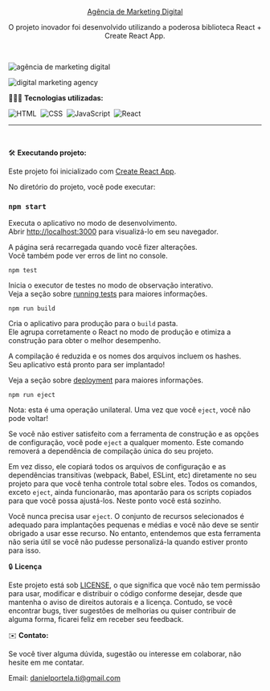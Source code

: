 <div align="center">

<a href="https://digital-marketing-agency-lovat.vercel.app/" target="_blank">Agência de Marketing Digital</a>

<p>O projeto inovador foi desenvolvido utilizando a poderosa biblioteca React + Create React App.</p></div><br>

![agência de marketing digital](https://github.com/daniel-portela/digital-marketing-agency/assets/110783805/5f1d249a-a685-4a94-ac70-e4efe161f07b)


![digital marketing agency](https://github.com/daniel-portela/digital-marketing-agency/assets/110783805/0020d500-cc7e-4b60-93d9-e9c284210e64)

👨🏼‍💻 <b>Tecnologias utilizadas:</b>

![HTML](https://img.shields.io/badge/-HTML-0D1117?style=for-the-badge&logo=html5&labelColor=0D1117)&nbsp;
![CSS](https://img.shields.io/badge/-CSS-0D1117?style=for-the-badge&logo=CSS3&logoColor=blue&labelColor=0D1117)&nbsp;
![JavaScript](https://img.shields.io/badge/-javascript-0D1117?style=for-the-badge&logo=javascript&logoColor=yellow&labelColor=0D1117)&nbsp;
![React](https://img.shields.io/badge/-react-0D1117?style=for-the-badge&logo=react&logoColor=cyan&labelColor=0D1117)&nbsp;
<hr><br>

🛠️ <b>Executando projeto:</b>

Este projeto foi inicializado com [Create React App](https://github.com/facebook/create-react-app).

No diretório do projeto, você pode executar:

### `npm start`

Executa o aplicativo no modo de desenvolvimento.\
Abrir [http://localhost:3000](http://localhost:3000) para visualizá-lo em seu navegador.

A página será recarregada quando você fizer alterações.\
Você também pode ver erros de lint no console.

`npm test`

Inicia o executor de testes no modo de observação interativo.\
Veja a seção sobre [running tests](https://facebook.github.io/create-react-app/docs/running-tests) para maiores informações.

`npm run build`

Cria o aplicativo para produção para o `build` pasta.\
Ele agrupa corretamente o React no modo de produção e otimiza a construção para obter o melhor desempenho.

A compilação é reduzida e os nomes dos arquivos incluem os hashes.\
Seu aplicativo está pronto para ser implantado!

Veja a seção sobre [deployment](https://facebook.github.io/create-react-app/docs/deployment) para maiores informações.

`npm run eject`

Nota: esta é uma operação unilateral. Uma vez que você `eject`, você não pode voltar!

Se você não estiver satisfeito com a ferramenta de construção e as opções de configuração, você pode `eject` a qualquer momento. Este comando removerá a dependência de compilação única do seu projeto.

Em vez disso, ele copiará todos os arquivos de configuração e as dependências transitivas (webpack, Babel, ESLint, etc) diretamente no seu projeto para que você tenha controle total sobre eles. Todos os comandos, exceto `eject`, ainda funcionarão, mas apontarão para os scripts copiados para que você possa ajustá-los. Neste ponto você está sozinho.

Você nunca precisa usar `eject`. O conjunto de recursos selecionados é adequado para implantações pequenas e médias e você não deve se sentir obrigado a usar esse recurso. No entanto, entendemos que esta ferramenta não seria útil se você não pudesse personalizá-la quando estiver pronto para isso.

🔒 <b>Licença</b>

Este projeto está sob [LICENSE](LICENSE), o que significa que você não tem permissão para usar, modificar e distribuir o código conforme desejar, desde que mantenha o aviso de direitos autorais e a licença. Contudo, se você encontrar bugs, tiver sugestões de melhorias ou quiser contribuir de alguma forma, ficarei feliz em receber seu feedback.

✉️ <b>Contato:</b>

Se você tiver alguma dúvida, sugestão ou interesse em colaborar, não hesite em me contatar.

Email: <a href="mailto:danielportela.ti@gmail.com"> danielportela.ti@gmail.com</a> 
